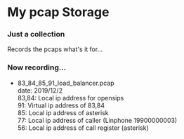 # My pcap Storage

### Just a collection
Records the pcaps what's it for...

### Now recording...
- 83_84_85_91_load_balancer.pcap  
	date: 2019/12/2  
	83,84: Local ip address for opensips  
	91: Virtual ip address of 83,84  
	85: Local ip address of asterisk  
	77: Local ip address of caller (Linphone 19900000003)  
	56: Local ip address of call register (asterisk)  



